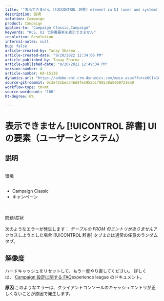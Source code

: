 ```yaml
---
title: '"表示できません [!UICONTROL 辞書] element in UI (user and system)」'
description: 説明
solution: Campaign
product: Campaign
applies-to: "Campaign Classic,Campaign"
keywords: "KCS, UI で辞書要素を表示できません"
resolution: Resolution
internal-notes: null
bug: false
article-created-by: Tanay Sharma .
article-created-date: "9/20/2022 12:34:06 PM"
article-published-by: Tanay Sharma .
article-published-date: "9/20/2022 12:49:34 PM"
version-number: 4
article-number: KA-15130
dynamics-url: "https://adobe-ent.crm.dynamics.com/main.aspx?forceUCI=1&pagetype=entityrecord&etn=knowledgearticle&id=49ebe07f-e038-ed11-9db1-002248086735"
source-git-commit: 0c3e421beca46d9fe1952b1f98538a50697216a0
workflow-type: tm+mt
source-wordcount: '106'
ht-degree: 6%

---
```


# 表示できません [!UICONTROL 辞書] UI の要素（ユーザーとシステム）

## 説明

<br>環境<br><br>
- Campaign Classic
- キャンペーン



<br><br>問題/症状<br><br>
次のようなエラーが発生します： *テーブルの FROM 句エントリがありません*&#x200B;アクセスしようとした場合 [!UICONTROL 辞書] タブまたは通常の任意のランダムタブ。


## 解像度






ハードキャッシュをリセットして、もう一度やり直してください。 詳しくは、 [Campaign 設定に関する FAQ](https://experienceleague.adobe.com/docs/campaign-classic/using/getting-started/starting-with-adobe-campaign/faq/faq-campaign-config.html?lang=en)experience league のドキュメント。


<b>原因</b>
このようなエラーは、クライアントコンソールのキャッシュエントリが正しくないことが原因で発生します。
